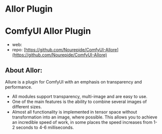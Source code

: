 Allor Plugin
========================

# ComfyUI Allor Plugin

* web: 
* repo: [https://github.com/Nourepide/ComfyUI-Allore](https://github.com/Nourepide/ComfyUI-Allore)

## About Allor:

Allure is a plugin for ComfyUI with an emphasis on transparency and performance.

* All modules support transparency, multi-image and are easy to use.
* One of the main features is the ability to combine several images of different sizes.
* Almost all functionality is implemented in tensor space without transformation into an image, where possible. This allows you to achieve an incredible speed of work, in some places the speed increases from 1-2 seconds to 4-6 milliseconds.

